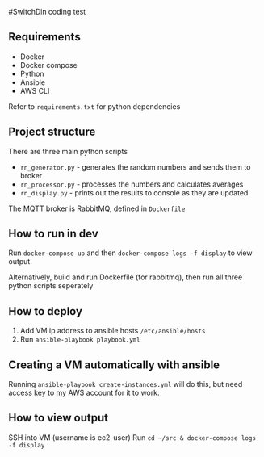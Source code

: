 #SwitchDin coding test

## Requirements

- Docker
- Docker compose
- Python
- Ansible
- AWS CLI

Refer to `requirements.txt` for python dependencies

## Project structure

There are three main python scripts

- `rn_generator.py` - generates the random numbers and sends them to broker
- `rn_processor.py` - processes the numbers and calculates averages
- `rn_display.py` - prints out the results to console as they are updated

The MQTT broker is RabbitMQ, defined in `Dockerfile`

## How to run in dev

Run `docker-compose up`
and then
`docker-compose logs -f display` to view output.

Alternatively, build and run Dockerfile (for rabbitmq), then run all three python scripts seperately

## How to deploy

1. Add VM ip address to ansible hosts `/etc/ansible/hosts`
2. Run `ansible-playbook playbook.yml`

## Creating a VM automatically with ansible

Running `ansible-playbook create-instances.yml` will do this, but need access key to my AWS account for it to work.

## How to view output

SSH into VM (username is ec2-user)
Run `cd ~/src & docker-compose logs -f display`
